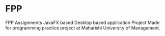 # FPP
FPP Assignments
JavaFX based Desktop based application Project Made for programming practice project at Maharishi University of Management.
